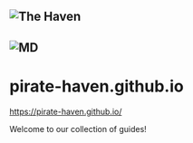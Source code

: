![The Haven](https://cdn.discordapp.com/icons/766385976960352317/f9e0cc2f398e129d821ad1892165f272.png?size=1024)
---
![MD](https://img.shields.io/badge/--blue?logo=markdown&style=flat-square)
---

# pirate-haven.github.io
https://pirate-haven.github.io/

Welcome to our collection of guides! 
